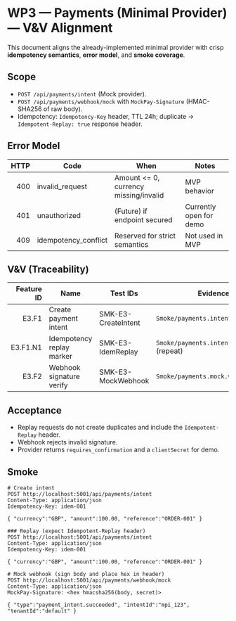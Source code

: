 # WP3 — Payments (Minimal Provider) — V&V Alignment

This document aligns the already-implemented minimal provider with crisp **idempotency semantics**, **error model**, and **smoke coverage**.

## Scope
- `POST /api/payments/intent` (Mock provider).
- `POST /api/payments/webhook/mock` with `MockPay-Signature` (HMAC-SHA256 of raw body).
- Idempotency: `Idempotency-Key` header, TTL 24h; duplicate → `Idempotent-Replay: true` response header.

## Error Model
| HTTP | Code | When | Notes |
|---:|---|---|---|
| 400 | invalid_request | Amount <= 0, currency missing/invalid | MVP behavior |
| 401 | unauthorized | (Future) if endpoint secured | Currently open for demo |
| 409 | idempotency_conflict | Reserved for strict semantics | Not used in MVP |

## V&V (Traceability)
| Feature ID | Name | Test IDs | Evidence |
|-----------:|------|----------|---------|
| E3.F1 | Create payment intent | SMK-E3-CreateIntent | `Smoke/payments.intent.http` |
| E3.F1.N1 | Idempotency replay marker | SMK-E3-IdemReplay | `Smoke/payments.intent.http` (repeat) |
| E3.F2 | Webhook signature verify | SMK-E3-MockWebhook | `Smoke/payments.mock.webhook.http` |

## Acceptance
- Replay requests do not create duplicates and include the `Idempotent-Replay` header.
- Webhook rejects invalid signature.
- Provider returns `requires_confirmation` and a `clientSecret` for demo.

## Smoke
```http
# Create intent
POST http://localhost:5001/api/payments/intent
Content-Type: application/json
Idempotency-Key: idem-001

{ "currency":"GBP", "amount":100.00, "reference":"ORDER-001" }

### Replay (expect Idempotent-Replay header)
POST http://localhost:5001/api/payments/intent
Content-Type: application/json
Idempotency-Key: idem-001

{ "currency":"GBP", "amount":100.00, "reference":"ORDER-001" }
```

```http
# Mock webhook (sign body and place hex in header)
POST http://localhost:5001/api/payments/webhook/mock
Content-Type: application/json
MockPay-Signature: <hex hmacsha256(body, secret)>

{ "type":"payment_intent.succeeded", "intentId":"mpi_123", "tenantId":"default" }
```
